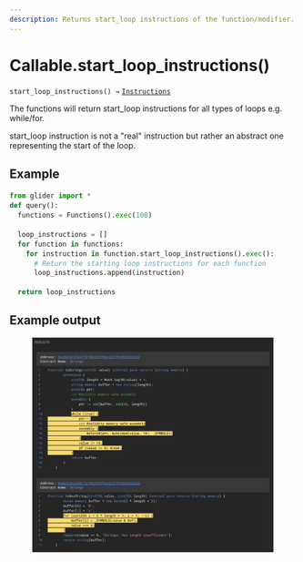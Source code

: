 ```yaml
---
description: Returns start_loop instructions of the function/modifier.
---
```


# Callable.start\_loop\_instructions()

`start_loop_instructions() →` [`Instructions`](../instructions/)

The functions will return start\_loop instructions for all types of loops e.g. while/for.

start\_loop instruction is not a "real" instruction but rather an abstract one representing the start of the loop.

## Example

```python
from glider import *
def query():
  functions = Functions().exec(100)

  loop_instructions = []
  for function in functions:
    for instruction in function.start_loop_instructions().exec():
      # Return the starting loop instructions for each function
      loop_instructions.append(instruction)

  return loop_instructions
```

## Example output

<figure><img src="../../.gitbook/assets/image (3) (1) (1) (1).png" alt=""><figcaption></figcaption></figure>
